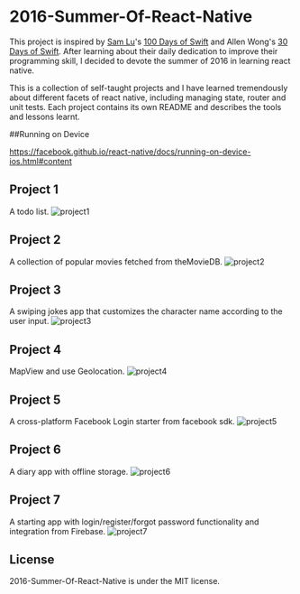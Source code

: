 # 2016-Summer-Of-React-Native

This project is inspired by [Sam Lu](https://twitter.com/samvlu)'s [100 Days of Swift](http://samvlu.com/index.html) and Allen Wong's [30 Days of Swift](https://github.com/allenwong/30DaysofSwift). After learning about their daily dedication to improve their programming skill, I decided to devote the summer of 2016 in learning react native.

This is a collection of self-taught projects and I have learned tremendously about different facets of react native, including managing state, router and unit tests. Each project contains its own README and describes the tools and lessons learnt.

##Running on Device

https://facebook.github.io/react-native/docs/running-on-device-ios.html#content

## Project 1
A todo list.
![project1](https://github.com/shawnpanda/2016-Summer-Of-React-Native/blob/master/Project%2001%20-%20Todo%20List/react-todo-app.gif)

## Project 2
A collection of popular movies fetched from theMovieDB.
![project2](https://github.com/shawnpanda/2016-Summer-Of-React-Native/blob/master/Project%2002%20-%20Movies/movie-demo.gif)

## Project 3
A swiping jokes app that customizes the character name according to the user input.
![project3](https://github.com/shawnpanda/2016-Summer-Of-React-Native/blob/master/Project%2003%20-%20Jokes/app-demo.gif)

## Project 4
MapView and use Geolocation.
![project4](https://github.com/shawnpanda/2016-Summer-Of-React-Native/blob/master/Project%2004%20-%20FindMyLocation/demo.gif)

## Project 5
A cross-platform Facebook Login starter from facebook sdk.
![project5](https://github.com/shawnpanda/2016-Summer-Of-React-Native/blob/master/Project%2005%20-%20Fb%20Login/demo.gif)

## Project 6
A diary app with offline storage.
![project6](https://github.com/shawnpanda/2016-Summer-Of-React-Native/blob/master/Project%2006%20-%20Offline%20Storage/demo.gif)

## Project 7
A starting app with login/register/forgot password functionality and integration from Firebase.
![project7](https://github.com/shawnpanda/2016-Summer-Of-React-Native/blob/master/Project%2007%20-%20Firebase%20Login/demo.gif)

## License

2016-Summer-Of-React-Native is under the MIT license.
